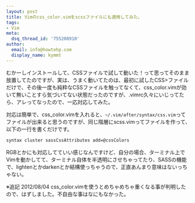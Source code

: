 ```yaml
---
layout: post
title: Vimのcss_color.vimをscssファイルにも適用してみた。
tags:
- Vim
meta:
  dsq_thread_id: '755208910'
author:
  email: info@howtohp.com 
  display_name: kymmt
---
```

むかーしインストールして、CSSファイルで試して動いた！って思ってそのまま放置してたのですが、実は、うまく動いてたのは、最初に試したCSS>ファイルだけで、その後一度も純粋なCSSファイルを触ってなくて、css_color.vimが効いて無いことすら気づいてない状態だったのですが、.vimrc久々にいじってたら、アレってなったので、一応対応してみた。

対応は簡単で、css_color.vimを入れると、`~/.vim/after/syntax/css.vim`ってファイルが出来ると思うのですが、同じ階層にscss.vimってファイルを作って、以下の一行を書くだけです。

~~~ bash
syntax cluster sassCssAttributes add=@cssColors
~~~

RGBとかにも対応してていい感じなんですけど、自分の場合、ターミナル上でVimを動かしてて、ターミナル自体を半透明にさせちゃってたり、SASSの機能で、lightenとかdarkenとか結構使っちゃうので、正直あんまり意味はないっちゃない。

※追記 2012/08/04
css_color.vimを使うとめちゃめちゃ重くなる事が判明したので、はずしました。不自由な事はなにもなかった。
